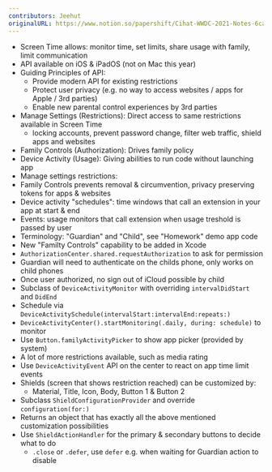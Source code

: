 ```yaml
---
contributors: Jeehut
originalURL: https://www.notion.so/papershift/Cihat-WWDC-2021-Notes-6cae8d046c17426f8dafddc00abdae29
---
```


- Screen Time allows: monitor time, set limits, share usage with family, limit communication
- API available on iOS & iPadOS (not on Mac this year)
- Guiding Principles of API:
    - Provide modern API for existing restrictions
    - Protect user privacy (e.g. no way to access websites / apps for Apple / 3rd parties)
    - Enable new parental control experiences by 3rd parties
- Manage Settings (Restrictions): Direct access to same restrictions available in Screen Time
    - locking accounts, prevent password change, filter web traffic, shield apps and websites
- Family Controls (Authorization): Drives family policy
- Device Activity (Usage): Giving abilities to run code without launching app
- Manage settings restrictions:
- Family Controls prevents removal & circumvention, privacy preserving tokens for apps & websites
- Device activity "schedules": time windows that call an extension in your app at start & end
- Events: usage monitors that call extension when usage treshold is passed by user
- Terminology: "Guardian" and "Child", see "Homework" demo app code
- New "Familty Controls" capability to be added in Xcode
- `AuthorizationCenter.shared.requestAuthorization` to ask for permission
- Guardian will need to authenticate on the childs phone, only works on child phones
- Once user authorized, no sign out of iCloud possible by child
- Subclass of `DeviceActivityMonitor` with overriding `intervalDidStart` and `DidEnd`
- Schedule via `DeviceActivitySchedule(intervalStart:intervalEnd:repeats:)`
- `DeviceActivityCenter().startMonitoring(.daily, during: schedule)` to monitor
- Use `Button.familyActivityPicker` to show app picker (provided by system)
- A lot of more restrictions available, such as media rating
- Use `DeviceActivityEvent` API on the center to react on app time limit events
- Shields (screen that shows restriction reached) can be customized by:
    - Material, Title, Icon, Body, Button 1 & Button 2
- Subclass `ShieldConfigurationProvider` and override `configuration(for:)`
- Returns an object that has exactly all the above mentioned customization possibilities
- Use `ShieldActionHandler` for the primary & secondary buttons to decide  what to do
    - `.close` or `.defer`, use `defer` e.g. when waiting for Guardian action to disable
